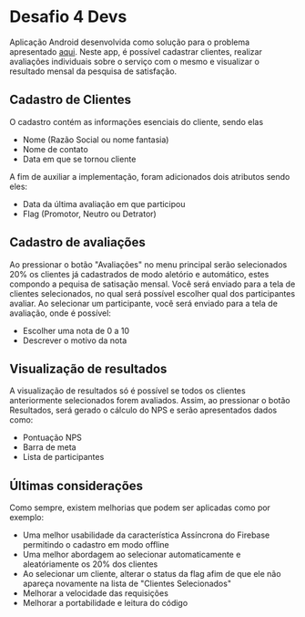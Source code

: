 # Desafio 4 Devs
Aplicação Android desenvolvida como solução para o problema apresentado [aqui](https://github.com/ForLogic/desafio-4-devs). Neste app, é possível cadastrar clientes, realizar avaliações individuais sobre o serviço com o mesmo e visualizar o resultado mensal da pesquisa de satisfação.
## Cadastro de Clientes
O cadastro contém as informações esenciais do cliente, sendo elas
- Nome (Razão Social ou nome fantasia)
- Nome de contato
- Data em que se tornou cliente

A fim de auxiliar a implementação, foram adicionados dois atributos sendo eles:
- Data da última avaliação em que participou
- Flag (Promotor, Neutro ou Detrator)
## Cadastro de avaliações
Ao pressionar o botão "Avaliações" no menu principal serão selecionados 20% os clientes já cadastrados de modo aletório e automático, estes compondo a pequisa de satisação mensal. Você será enviado para a tela de clientes selecionados, no qual será possível escolher qual dos participantes avaliar.
Ao selecionar um participante, você será enviado para a tela de avaliação, onde é possível:
- Escolher uma nota de 0 a 10
- Descrever o motivo da nota

## Visualização de resultados
A visualização de resultados só é possível se todos os clientes anteriormente selecionados forem avaliados. Assim, ao pressionar o botão Resultados, será gerado o cálculo do NPS e serão apresentados dados como:
- Pontuação NPS
- Barra de meta
- Lista de participantes

## Últimas considerações
Como sempre, existem melhorias que podem ser aplicadas como por exemplo:
- Uma melhor usabilidade da característica Assíncrona do Firebase permitindo o cadastro em modo offline
- Uma melhor abordagem ao selecionar automaticamente e aleatóriamente os 20% dos clientes
- Ao selecionar um cliente, alterar o status da flag afim de que ele não apareça novamente na lista de "Clientes Selecionados"
- Melhorar a velocidade das requisições
- Melhorar a portabilidade e leitura do código
